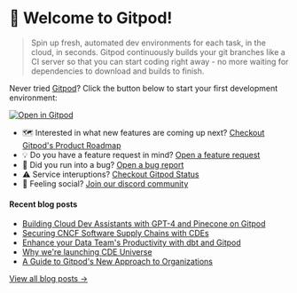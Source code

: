 # 👋 Welcome to Gitpod!

> Spin up fresh, automated dev environments for each task, in the cloud, in seconds. Gitpod continuously builds your git branches like a CI server so that you can start coding right away - no more waiting for dependencies to download and builds to finish.

Never tried [Gitpod](https://www.gitpod.io/)? Click the button below to start your first development environment:

[![Open in Gitpod](https://gitpod.io/button/open-in-gitpod.svg)](https://gitpod.new)

* 🗺️ Interested in what new features are coming up next? [Checkout Gitpod's Product Roadmap](https://github.com/orgs/gitpod-io/projects/27)
* 💡 Do you have a feature request in mind? [Open a feature request](https://github.com/gitpod-io/gitpod/issues/new?assignees=&labels=&template=feature_request.md&title=)
* 🐛 Did you run into a bug? [Open a bug report](https://github.com/gitpod-io/gitpod/issues/new?assignees=&labels=bug&template=bug_report.yml)
* ⚠️ Service interuptions? [Checkout Gitpod Status](https://gitpodstatus.com/)
* 🦩 Feeling social? [Join our discord community](https://www.gitpod.io/chat)

#### Recent blog posts

<!--START_SECTION:feed-->
* [Building Cloud Dev Assistants with GPT-4 and Pinecone on Gitpod](https://www.gitpod.io/blog/building-cloud-dev-assistants-with-gpt-4-on-gitpod)
* [Securing CNCF Software Supply Chains with CDEs](https://www.gitpod.io/blog/securing-cncf-software-supply-chains-with-cd-es)
* [Enhance your Data Team's Productivity with dbt and Gitpod](https://www.gitpod.io/blog/dbt-in-gitpod)
* [Why we're launching CDE Universe](https://www.gitpod.io/blog/cde-universe-2023)
* [A Guide to Gitpod's New Approach to Organizations](https://www.gitpod.io/blog/organizations)
<!--END_SECTION:feed-->

[View all blog posts &rarr;](https://www.gitpod.io/blog)
